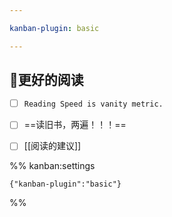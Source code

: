 ```yaml
---

kanban-plugin: basic

---
```


## 📖更好的阅读

- [ ] `Reading Speed is vanity metric.`
- [ ] ==读旧书，两遍！！！==
- [ ] [[阅读的建议]]




%% kanban:settings
```
{"kanban-plugin":"basic"}
```
%%